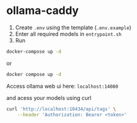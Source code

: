 # ollama-caddy

1. Create `.env` using the template (`.env.example`)
2. Enter all required models in `entrypoint.sh`
3. Run

```bash
docker-compose up -d
```
or
```bash
docker compose up -d
```

Access ollama web ui here: `localhost:14080`

and acess your models using curl
```bash 
curl 'http://localhost:10434/api/tags' \
    --header 'Authorization: Bearer <token>'
```
